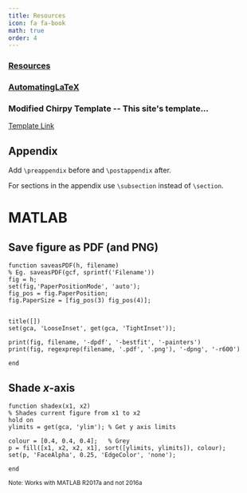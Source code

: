```yaml
---
title: Resources
icon: fa fa-book
math: true
order: 4
---
```



### [Resources](https://github.com/PBeamA/Resources)

<!--
## [$\LaTeX$](/LaTeX/)
-->
### [AutomatingLaTeX](https://github.com/PBeamA/AutomatingLaTeX)


### Modified Chirpy Template -- This site's template...
[Template Link](https://github.com/PBeamA/chirpy-starter-modified/generate)

## Appendix
Add ```\preappendix``` before and ```\postappendix``` after.

For sections in the appendix use ```\subsection``` instead of ```\section```.

# MATLAB
## Save figure as PDF (and PNG)
```
function saveasPDF(h, filename)
% Eg. saveasPDF(gcf, sprintf('Filename'))
fig = h;
set(fig,'PaperPositionMode', 'auto');
fig_pos = fig.PaperPosition;
fig.PaperSize = [fig_pos(3) fig_pos(4)];


title([])
set(gca, 'LooseInset', get(gca, 'TightInset'));

print(fig, filename, '-dpdf', '-bestfit', '-painters')
print(fig, regexprep(filename, '.pdf', '.png'), '-dpng', '-r600')

end
```

## Shade $x$-axis
```
function shadex(x1, x2)
% Shades current figure from x1 to x2
hold on
ylimits = get(gca, 'ylim'); % Get y axis limits
 
colour = [0.4, 0.4, 0.4];   % Grey
p = fill([x1, x2, x2, x1], sort([ylimits, ylimits]), colour);
set(p, 'FaceAlpha', 0.25, 'EdgeColor', 'none');
 
end
```
<sup>Note: Works with MATLAB R2017a and not 2016a</sup>

